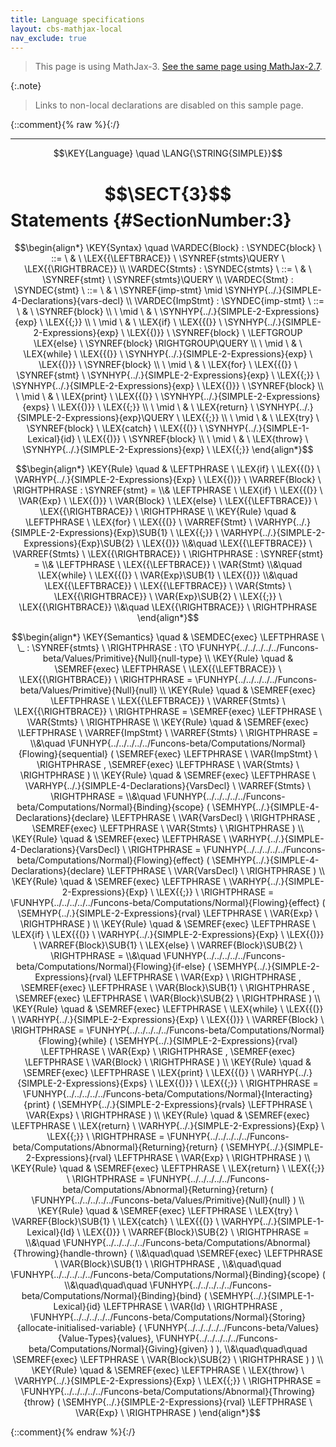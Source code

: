 ```yaml
---
title: Language specifications
layout: cbs-mathjax-local
nav_exclude: true
---
```


> This page is using MathJax-3. [See the same page using MathJax-2.7](../mathjax-2.7/SIMPLE-3-Statements).

{:.note}
> Links to non-local declarations are disabled on this sample page.

{::comment}{% raw %}{:/}


----

$$\KEY{Language} \quad \LANG{\STRING{SIMPLE}}$$

# $$\SECT{3}$$ Statements {#SectionNumber:3}


$$\begin{align*}
  \KEY{Syntax} \quad
    \VARDEC{Block} : \SYNDEC{block}
      \ ::= \ & \
      \LEX{{\LEFTBRACE}} \ \SYNREF{stmts}\QUERY \ \LEX{{\RIGHTBRACE}}
    \\
    \VARDEC{Stmts} : \SYNDEC{stmts}
      \ ::= \ & \
      \SYNREF{stmt} \ \SYNREF{stmts}\QUERY
    \\
    \VARDEC{Stmt} : \SYNDEC{stmt}
      \ ::= \ & \
      \SYNREF{imp-stmt} \mid \SYNHYP{../.}{SIMPLE-4-Declarations}{vars-decl}
    \\
    \VARDEC{ImpStmt} : \SYNDEC{imp-stmt}
      \ ::= \ & \
      \SYNREF{block} \\
      \ \mid \ & \ \SYNHYP{../.}{SIMPLE-2-Expressions}{exp} \ \LEX{{;}} \\
      \ \mid \ & \ \LEX{if} \ \LEX{{(}} \ \SYNHYP{../.}{SIMPLE-2-Expressions}{exp} \ \LEX{{)}} \ \SYNREF{block} \ \LEFTGROUP \LEX{else} \ \SYNREF{block} \RIGHTGROUP\QUERY \\
      \ \mid \ & \ \LEX{while} \ \LEX{{(}} \ \SYNHYP{../.}{SIMPLE-2-Expressions}{exp} \ \LEX{{)}} \ \SYNREF{block} \\
      \ \mid \ & \ \LEX{for} \ \LEX{{(}} \ \SYNREF{stmt} \ \SYNHYP{../.}{SIMPLE-2-Expressions}{exp} \ \LEX{{;}} \ \SYNHYP{../.}{SIMPLE-2-Expressions}{exp} \ \LEX{{)}} \ \SYNREF{block} \\
      \ \mid \ & \ \LEX{print} \ \LEX{{(}} \ \SYNHYP{../.}{SIMPLE-2-Expressions}{exps} \ \LEX{{)}} \ \LEX{{;}} \\
      \ \mid \ & \ \LEX{return} \ \SYNHYP{../.}{SIMPLE-2-Expressions}{exp}\QUERY \ \LEX{{;}} \\
      \ \mid \ & \ \LEX{try} \ \SYNREF{block} \ \LEX{catch} \ \LEX{{(}} \ \SYNHYP{../.}{SIMPLE-1-Lexical}{id} \ \LEX{{)}} \ \SYNREF{block} \\
      \ \mid \ & \ \LEX{throw} \ \SYNHYP{../.}{SIMPLE-2-Expressions}{exp} \ \LEX{{;}}
\end{align*}$$

$$\begin{align*}
  \KEY{Rule} \quad
    & \LEFTPHRASE \
        \LEX{if} \ \LEX{{(}} \ \VARHYP{../.}{SIMPLE-2-Expressions}{Exp} \ \LEX{{)}} \ \VARREF{Block} \
      \RIGHTPHRASE : \SYNREF{stmt} = \\&
      \LEFTPHRASE \
        \LEX{if} \ \LEX{{(}} \ \VAR{Exp} \ \LEX{{)}} \ \VAR{Block} \ \LEX{else} \ \LEX{{\LEFTBRACE}} \ \LEX{{\RIGHTBRACE}} \
      \RIGHTPHRASE
\\
  \KEY{Rule} \quad
    & \LEFTPHRASE \
        \LEX{for} \ \LEX{{(}} \ \VARREF{Stmt} \ \VARHYP{../.}{SIMPLE-2-Expressions}{Exp}\SUB{1} \ \LEX{{;}} \ \VARHYP{../.}{SIMPLE-2-Expressions}{Exp}\SUB{2} \ \LEX{{)}} \\&\quad
        \LEX{{\LEFTBRACE}} \ \VARREF{Stmts} \ \LEX{{\RIGHTBRACE}} \
      \RIGHTPHRASE : \SYNREF{stmt} = \\&
      \LEFTPHRASE \
        \LEX{{\LEFTBRACE}} \ \VAR{Stmt} \\&\quad
        \LEX{while} \ \LEX{{(}} \ \VAR{Exp}\SUB{1} \ \LEX{{)}} \\&\quad
        \LEX{{\LEFTBRACE}} \ \LEX{{\LEFTBRACE}} \ \VAR{Stmts} \ \LEX{{\RIGHTBRACE}} \ \VAR{Exp}\SUB{2} \ \LEX{{;}} \ \LEX{{\RIGHTBRACE}} \\&\quad
        \LEX{{\RIGHTBRACE}} \
      \RIGHTPHRASE
\end{align*}$$

$$\begin{align*}
  \KEY{Semantics} \quad
  & \SEMDEC{exec} \LEFTPHRASE \ \_ : \SYNREF{stmts} \ \RIGHTPHRASE  
    :  \TO \FUNHYP{../../../../../Funcons-beta/Values/Primitive}{Null}{null-type} 
\\
  \KEY{Rule} \quad
    & \SEMREF{exec} \LEFTPHRASE \
                            \LEX{{\LEFTBRACE}} \ \LEX{{\RIGHTBRACE}} \
                          \RIGHTPHRASE  = 
      \FUNHYP{../../../../../Funcons-beta/Values/Primitive}{Null}{null}
\\
  \KEY{Rule} \quad
    & \SEMREF{exec} \LEFTPHRASE \
                            \LEX{{\LEFTBRACE}} \ \VARREF{Stmts} \ \LEX{{\RIGHTBRACE}} \
                          \RIGHTPHRASE  = 
      \SEMREF{exec} \LEFTPHRASE \
                \VAR{Stmts} \
              \RIGHTPHRASE 
\\
  \KEY{Rule} \quad
    & \SEMREF{exec} \LEFTPHRASE \
                            \VARREF{ImpStmt} \ \VARREF{Stmts} \
                          \RIGHTPHRASE  = \\&\quad
      \FUNHYP{../../../../../Funcons-beta/Computations/Normal}{Flowing}{sequential}
        (  \SEMREF{exec} \LEFTPHRASE \
                        \VAR{ImpStmt} \
                      \RIGHTPHRASE , 
               \SEMREF{exec} \LEFTPHRASE \
                        \VAR{Stmts} \
                      \RIGHTPHRASE  )
\\
  \KEY{Rule} \quad
    & \SEMREF{exec} \LEFTPHRASE \
                            \VARHYP{../.}{SIMPLE-4-Declarations}{VarsDecl} \ \VARREF{Stmts} \
                          \RIGHTPHRASE  = \\&\quad
      \FUNHYP{../../../../../Funcons-beta/Computations/Normal}{Binding}{scope}
        (  \SEMHYP{../.}{SIMPLE-4-Declarations}{declare} \LEFTPHRASE \
                        \VAR{VarsDecl} \
                      \RIGHTPHRASE , 
               \SEMREF{exec} \LEFTPHRASE \
                        \VAR{Stmts} \
                      \RIGHTPHRASE  )
\\
  \KEY{Rule} \quad
    & \SEMREF{exec} \LEFTPHRASE \
                            \VARHYP{../.}{SIMPLE-4-Declarations}{VarsDecl} \
                          \RIGHTPHRASE  = 
      \FUNHYP{../../../../../Funcons-beta/Computations/Normal}{Flowing}{effect}
        (  \SEMHYP{../.}{SIMPLE-4-Declarations}{declare} \LEFTPHRASE \
                        \VAR{VarsDecl} \
                      \RIGHTPHRASE  )
\\
  \KEY{Rule} \quad
    & \SEMREF{exec} \LEFTPHRASE \
                            \VARHYP{../.}{SIMPLE-2-Expressions}{Exp} \ \LEX{{;}} \
                          \RIGHTPHRASE  = 
      \FUNHYP{../../../../../Funcons-beta/Computations/Normal}{Flowing}{effect}
        (  \SEMHYP{../.}{SIMPLE-2-Expressions}{rval} \LEFTPHRASE \
                        \VAR{Exp} \
                      \RIGHTPHRASE  )
\\
  \KEY{Rule} \quad
    & \SEMREF{exec} \LEFTPHRASE \
                            \LEX{if} \ \LEX{{(}} \ \VARHYP{../.}{SIMPLE-2-Expressions}{Exp} \ \LEX{{)}} \ \VARREF{Block}\SUB{1} \ \LEX{else} \ \VARREF{Block}\SUB{2} \
                          \RIGHTPHRASE  = \\&\quad
      \FUNHYP{../../../../../Funcons-beta/Computations/Normal}{Flowing}{if-else}
        (  \SEMHYP{../.}{SIMPLE-2-Expressions}{rval} \LEFTPHRASE \
                        \VAR{Exp} \
                      \RIGHTPHRASE , 
               \SEMREF{exec} \LEFTPHRASE \
                        \VAR{Block}\SUB{1} \
                      \RIGHTPHRASE , 
               \SEMREF{exec} \LEFTPHRASE \
                        \VAR{Block}\SUB{2} \
                      \RIGHTPHRASE  )
\\
  \KEY{Rule} \quad
    & \SEMREF{exec} \LEFTPHRASE \
                            \LEX{while} \ \LEX{{(}} \ \VARHYP{../.}{SIMPLE-2-Expressions}{Exp} \ \LEX{{)}} \ \VARREF{Block} \
                          \RIGHTPHRASE  = 
      \FUNHYP{../../../../../Funcons-beta/Computations/Normal}{Flowing}{while}
        (  \SEMHYP{../.}{SIMPLE-2-Expressions}{rval} \LEFTPHRASE \
                        \VAR{Exp} \
                      \RIGHTPHRASE , 
               \SEMREF{exec} \LEFTPHRASE \
                        \VAR{Block} \
                      \RIGHTPHRASE  )
\\
  \KEY{Rule} \quad
    & \SEMREF{exec} \LEFTPHRASE \
                            \LEX{print} \ \LEX{{(}} \ \VARHYP{../.}{SIMPLE-2-Expressions}{Exps} \ \LEX{{)}} \ \LEX{{;}} \
                          \RIGHTPHRASE  = 
      \FUNHYP{../../../../../Funcons-beta/Computations/Normal}{Interacting}{print}
        (  \SEMHYP{../.}{SIMPLE-2-Expressions}{rvals} \LEFTPHRASE \
                        \VAR{Exps} \
                      \RIGHTPHRASE  )
\\
  \KEY{Rule} \quad
    & \SEMREF{exec} \LEFTPHRASE \
                            \LEX{return} \ \VARHYP{../.}{SIMPLE-2-Expressions}{Exp} \ \LEX{{;}} \
                          \RIGHTPHRASE  = 
      \FUNHYP{../../../../../Funcons-beta/Computations/Abnormal}{Returning}{return}
        (  \SEMHYP{../.}{SIMPLE-2-Expressions}{rval} \LEFTPHRASE \
                        \VAR{Exp} \
                      \RIGHTPHRASE  )
\\
  \KEY{Rule} \quad
    & \SEMREF{exec} \LEFTPHRASE \
                            \LEX{return} \ \LEX{{;}} \
                          \RIGHTPHRASE  = 
      \FUNHYP{../../../../../Funcons-beta/Computations/Abnormal}{Returning}{return}
        (  \FUNHYP{../../../../../Funcons-beta/Values/Primitive}{Null}{null} )
\\
  \KEY{Rule} \quad
    & \SEMREF{exec} \LEFTPHRASE \
                            \LEX{try} \ \VARREF{Block}\SUB{1} \ \LEX{catch} \ \LEX{{(}} \ \VARHYP{../.}{SIMPLE-1-Lexical}{Id} \ \LEX{{)}} \ \VARREF{Block}\SUB{2} \
                          \RIGHTPHRASE  = \\&\quad
      \FUNHYP{../../../../../Funcons-beta/Computations/Abnormal}{Throwing}{handle-thrown}
        ( \\&\quad\quad \SEMREF{exec} \LEFTPHRASE \
                        \VAR{Block}\SUB{1} \
                      \RIGHTPHRASE , \\&\quad\quad
               \FUNHYP{../../../../../Funcons-beta/Computations/Normal}{Binding}{scope}
                ( \\&\quad\quad\quad \FUNHYP{../../../../../Funcons-beta/Computations/Normal}{Binding}{bind}
                        (  \SEMHYP{../.}{SIMPLE-1-Lexical}{id} \LEFTPHRASE \
                                        \VAR{Id} \
                                      \RIGHTPHRASE , 
                               \FUNHYP{../../../../../Funcons-beta/Computations/Normal}{Storing}{allocate-initialised-variable}
                                (  \FUNHYP{../../../../../Funcons-beta/Values}{Value-Types}{values}, 
                                       \FUNHYP{../../../../../Funcons-beta/Computations/Normal}{Giving}{given} ) ), \\&\quad\quad\quad
                       \SEMREF{exec} \LEFTPHRASE \
                                \VAR{Block}\SUB{2} \
                              \RIGHTPHRASE  ) )
\\
  \KEY{Rule} \quad
    & \SEMREF{exec} \LEFTPHRASE \
                            \LEX{throw} \ \VARHYP{../.}{SIMPLE-2-Expressions}{Exp} \ \LEX{{;}} \
                          \RIGHTPHRASE  = 
      \FUNHYP{../../../../../Funcons-beta/Computations/Abnormal}{Throwing}{throw}
        (  \SEMHYP{../.}{SIMPLE-2-Expressions}{rval} \LEFTPHRASE \
                        \VAR{Exp} \
                      \RIGHTPHRASE  )
\end{align*}$$



[Funcons-beta]: /CBS-beta/math/Funcons-beta
  "FUNCONS-BETA"
[Unstable-Funcons-beta]: /CBS-beta/math/Unstable-Funcons-beta
  "UNSTABLE-FUNCONS-BETA"
[Languages-beta]: /CBS-beta/math/Languages-beta
  "LANGUAGES-BETA"
[Unstable-Languages-beta]: /CBS-beta/math/Unstable-Languages-beta
  "UNSTABLE-LANGUAGES-BETA"
[CBS-beta]: /CBS-beta
  "CBS-BETA"
[SIMPLE-3-Statements.cbs]: https://github.com/plancomps/CBS-beta/blob/math/Languages-beta/SIMPLE/SIMPLE-cbs/SIMPLE/SIMPLE-3-Statements/SIMPLE-3-Statements.cbs
  "CBS SOURCE FILE ON GITHUB"
[PLAIN]: /CBS-beta/docs/Languages-beta/SIMPLE/SIMPLE-cbs/SIMPLE/SIMPLE-3-Statements
  "CBS SOURCE WEB PAGE"
 [PRETTY]: /CBS-beta/math/Languages-beta/SIMPLE/SIMPLE-cbs/SIMPLE/SIMPLE-3-Statements
  "CBS-KATEX WEB PAGE"
[PDF]: /CBS-beta/math/Languages-beta/SIMPLE/SIMPLE-cbs/SIMPLE/SIMPLE-3-Statements/SIMPLE-3-Statements.pdf
  "CBS-LATEX PDF FILE"
[PLanCompS Project]: https://plancomps.github.io
  "PROGRAMMING LANGUAGE COMPONENTS AND SPECIFICATIONS PROJECT HOME PAGE"
{::comment}{% endraw %}{:/}

